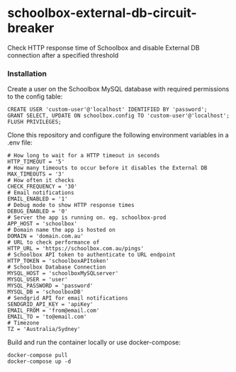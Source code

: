 # schoolbox-external-db-circuit-breaker
Check HTTP response time of Schoolbox and disable External DB connection after a specified threshold

### Installation
Create a user on the Schoolbox MySQL database with required permissions to the config table:
```shell
CREATE USER 'custom-user'@'localhost' IDENTIFIED BY 'password';
GRANT SELECT, UPDATE ON schoolbox.config TO 'custom-user'@'localhost';
FLUSH PRIVILEGES;
```

Clone this repository and configure the following environment variables in a .env file:
```shell
# How long to wait for a HTTP timeout in seconds
HTTP_TIMEOUT = '5'
# How many timeouts to occur before it disables the External DB
MAX_TIMEOUTS = '3'
# How often it checks
CHECK_FREQUENCY = '30'
# Email notifications
EMAIL_ENABLED = '1'
# Debug mode to show HTTP response times
DEBUG_ENABLED = '0'
# Server the app is running on. eg. schoolbox-prod
APP_HOST = 'schoolbox'
# Domain name the app is hosted on
DOMAIN = 'domain.com.au'
# URL to check performance of
HTTP_URL = 'https://schoolbox.com.au/pings'
# Schoolbox API token to authenticate to URL endpoint
HTTP_TOKEN = 'schoolboxAPItoken'
# Schoolbox Database Connection
MYSQL_HOST = 'schoolboxMySQLserver'
MYSQL_USER = 'user'
MYSQL_PASSWORD = 'password'
MYSQL_DB = 'schoolboxDB'
# Sendgrid API for email notifications
SENDGRID_API_KEY = 'apiKey'
EMAIL_FROM = 'from@email.com'
EMAIL_TO = 'to@email.com'
# Timezone
TZ = 'Australia/Sydney'
```

Build and run the container locally or use docker-compose:
```shell
docker-compose pull
docker-compose up -d
```